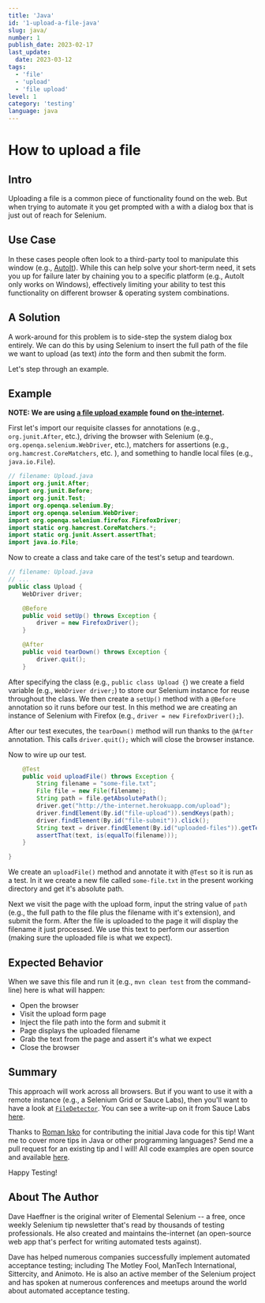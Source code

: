 ```yaml
---
title: 'Java'
id: '1-upload-a-file-java'
slug: java/
number: 1
publish_date: 2023-02-17
last_update:
  date: 2023-03-12
tags:
  - 'file'
  - 'upload'
  - 'file upload'
level: 1
category: 'testing'
language: java
---
```


# How to upload a file


## Intro

Uploading a file is a common piece of functionality found on the web. But when trying to automate it you get prompted with a with a dialog box that is just out of reach for Selenium.


## Use Case

In these cases people often look to a third-party tool to manipulate this window (e.g., [AutoIt](http://www.toolsqa.com/selenium-webdriver/autoit-selenium-webdriver/)). While this can help solve your short-term need, it sets you up for failure later by chaining you to a specific platform (e.g., AutoIt only works on Windows), effectively limiting your ability to test this functionality on different browser & operating system combinations.



## A Solution

A work-around for this problem is to side-step the system dialog box entirely. We can do this by using Selenium to insert the full path of the file we want to upload (as text) _into_ the form and then submit the form.

Let's step through an example.

## Example

__NOTE: We are using [a file upload example](http://the-internet.herokuapp.com/upload) found on [the-internet](https://github.com/tourdedave/the-internet).__

First let's import our requisite classes for annotations (e.g., `org.junit.After`, etc.), driving the browser with Selenium (e.g., `org.openqa.selenium.WebDriver`, etc.), matchers for assertions (e.g., `org.hamcrest.CoreMatchers`, etc. ), and something to handle local files (e.g., `java.io.File`).

```java
// filename: Upload.java
import org.junit.After;
import org.junit.Before;
import org.junit.Test;
import org.openqa.selenium.By;
import org.openqa.selenium.WebDriver;
import org.openqa.selenium.firefox.FirefoxDriver;
import static org.hamcrest.CoreMatchers.*;
import static org.junit.Assert.assertThat;
import java.io.File;
```

Now to create a class and take care of the test's setup and teardown.

```java
// filename: Upload.java
// ...
public class Upload {
    WebDriver driver;

    @Before
    public void setUp() throws Exception {
        driver = new FirefoxDriver();
    }

    @After
    public void tearDown() throws Exception {
        driver.quit();
    }
```

After specifying the class (e.g., `public class Upload {`) we create a field variable (e.g., `WebDriver driver;`) to store our Selenium instance for reuse throughout the class. We then create a `setUp()` method with a `@Before` annotation so it runs before our test. In this method we are creating an instance of Selenium with Firefox (e.g., `driver = new FirefoxDriver();`).

After our test executes, the `tearDown()` method will run thanks to the `@After` annotation. This calls `driver.quit();` which will close the browser instance.

Now to wire up our test.

```java
    @Test
    public void uploadFile() throws Exception {
        String filename = "some-file.txt";
        File file = new File(filename);
        String path = file.getAbsolutePath();
        driver.get("http://the-internet.herokuapp.com/upload");
        driver.findElement(By.id("file-upload")).sendKeys(path);
        driver.findElement(By.id("file-submit")).click();
        String text = driver.findElement(By.id("uploaded-files")).getText();
        assertThat(text, is(equalTo(filename)));
    }

}
```

We create an `uploadFile()` method and annotate it with `@Test` so it is run as a test. In it we create a new file called `some-file.txt` in the present working directory and get it's absolute path.

Next we visit the page with the upload form, input the string value of `path` (e.g., the full path to the file plus the filename with it's extension), and submit the form. After the file is uploaded to the page it will display the filename it just processed. We use this text to perform our assertion (making sure the uploaded file is what we expect).

## Expected Behavior

When we save this file and run it (e.g., `mvn clean test` from the command-line) here is what will happen:

+ Open the browser
+ Visit the upload form page
+ Inject the file path into the form and submit it
+ Page displays the uploaded filename
+ Grab the text from the page and assert it's what we expect
+ Close the browser
## Summary

This approach will work across all browsers. But if you want to use it with a remote instance (e.g., a Selenium Grid or Sauce Labs), then you'll want to have a look at [`FileDetector`](https://github.com/SeleniumHQ/selenium/blob/ab1e647d0fc8fc39e6b00ae94321ab228b6728f2/java/client/src/org/openqa/selenium/remote/FileDetector.java). You can see a write-up on it from Sauce Labs [here](https://saucelabs.com/resources/articles/selenium-file-upload).

Thanks to [Roman Isko](https://github.com/RomanIsko) for contributing the initial Java code for this tip! Want me to cover more tips in Java or other programming languages? Send me a pull request for an existing tip and I will! All code examples are open source and available [here](http://github.com/tourdedave/elemental-selenium-tips).

Happy Testing!

## About The Author
Dave Haeffner is the original writer of Elemental Selenium -- a free, once weekly Selenium tip newsletter that's read by thousands of testing professionals. He also created and maintains the-internet (an open-source web app that's perfect for writing automated tests against).

Dave has helped numerous companies successfully implement automated acceptance testing; including The Motley Fool, ManTech International, Sittercity, and Animoto. He is also an active member of the Selenium project and has spoken at numerous conferences and meetups around the world about automated acceptance testing.
